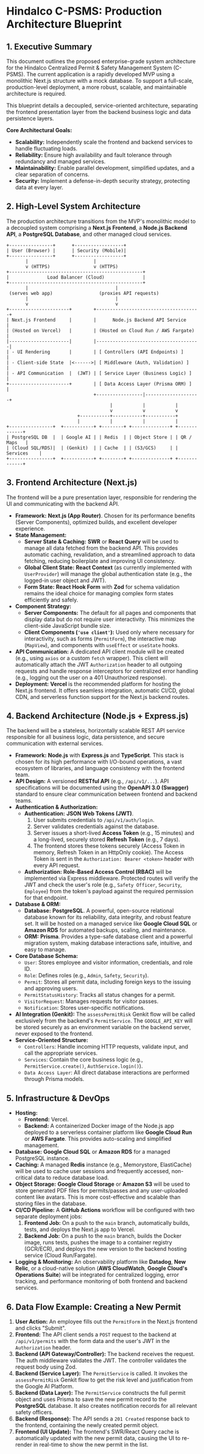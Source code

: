 
# Hindalco C-PSMS: Production Architecture Blueprint

## 1. Executive Summary

This document outlines the proposed enterprise-grade system architecture for the Hindalco Centralized Permit & Safety Management System (C-PSMS). The current application is a rapidly developed MVP using a monolithic Next.js structure with a mock database. To support a full-scale, production-level deployment, a more robust, scalable, and maintainable architecture is required.

This blueprint details a decoupled, service-oriented architecture, separating the frontend presentation layer from the backend business logic and data persistence layers.

**Core Architectural Goals:**

*   **Scalability:** Independently scale the frontend and backend services to handle fluctuating loads.
*   **Reliability:** Ensure high availability and fault tolerance through redundancy and managed services.
*   **Maintainability:** Enable parallel development, simplified updates, and a clear separation of concerns.
*   **Security:** Implement a defense-in-depth security strategy, protecting data at every layer.

## 2. High-Level System Architecture

The production architecture transitions from the MVP's monolithic model to a decoupled system comprising a **Next.js Frontend**, a **Node.js Backend API**, a **PostgreSQL Database**, and other managed cloud services.

```
+----------------+      +------------------+
| User (Browser) |      | Security (Mobile)|
+----------------+      +------------------+
       |                        |
       v (HTTPS)                v (HTTPS)
+-------------------------------------------------+
|              Load Balancer (Cloud)              |
+-------------------------------------------------+
       |                                |
 (serves web app)                 (proxies API requests)
       |                                |
       v                                v
+----------------------+        +--------------------------------------+
| Next.js Frontend     |        |      Node.js Backend API Service     |
| (Hosted on Vercel)   |        | (Hosted on Cloud Run / AWS Fargate)  |
|----------------------|        |--------------------------------------|
| - UI Rendering       |        | [ Controllers (API Endpoints) ]      |
| - Client-side State  |<------>| [ Middleware (Auth, Validation) ]    |
| - API Communication  |  (JWT) | [ Service Layer (Business Logic) ]   |
+----------------------+        | [ Data Access Layer (Prisma ORM) ]   |
                                +-----------------|--------------------+
                                      |           |           |
                                      v           v           v
                          +-----------+-----------+-----------+
                          |           |           |           |
+----------------+  +-----------+ +--------+ +--------------+ +-------------+
| PostgreSQL DB  |  | Google AI | | Redis  | | Object Store | | QR / Maps   |
| (Cloud SQL/RDS)|  | (Genkit)  | | Cache  | | (S3/GCS)     | | Services    |
+----------------+  +-----------+ +--------+ +--------------+ +-------------+

```

## 3. Frontend Architecture (Next.js)

The frontend will be a pure presentation layer, responsible for rendering the UI and communicating with the backend API.

*   **Framework:** **Next.js (App Router)**. Chosen for its performance benefits (Server Components), optimized builds, and excellent developer experience.
*   **State Management:**
    *   **Server State & Caching:** **SWR** or **React Query** will be used to manage all data fetched from the backend API. This provides automatic caching, revalidation, and a streamlined approach to data fetching, reducing boilerplate and improving UI consistency.
    *   **Global Client State:** **React Context** (as currently implemented with `UserProvider`) will manage the global authentication state (e.g., the logged-in user object and JWT).
    *   **Form State:** **React Hook Form** with **Zod** for schema validation remains the ideal choice for managing complex form states efficiently and safely.
*   **Component Strategy:**
    *   **Server Components:** The default for all pages and components that display data but do not require user interactivity. This minimizes the client-side JavaScript bundle size.
    *   **Client Components (`'use client'`):** Used only where necessary for interactivity, such as forms (`PermitForm`), the interactive map (`MapView`), and components with `useEffect` or `useState` hooks.
*   **API Communication:** A dedicated API client module will be created (e.g., using `axios` or a custom `fetch` wrapper). This client will automatically attach the JWT `Authorization` header to all outgoing requests and handle response interceptors for centralized error handling (e.g., logging out the user on a 401 Unauthorized response).
*   **Deployment:** **Vercel** is the recommended platform for hosting the Next.js frontend. It offers seamless integration, automatic CI/CD, global CDN, and serverless function support for the Next.js backend routes.

## 4. Backend Architecture (Node.js + Express.js)

The backend will be a stateless, horizontally scalable REST API service responsible for all business logic, data persistence, and secure communication with external services.

*   **Framework:** **Node.js** with **Express.js** and **TypeScript**. This stack is chosen for its high performance with I/O-bound operations, a vast ecosystem of libraries, and language consistency with the frontend team.
*   **API Design:** A versioned **RESTful API** (e.g., `/api/v1/...`). API specifications will be documented using the **OpenAPI 3.0 (Swagger)** standard to ensure clear communication between frontend and backend teams.
*   **Authentication & Authorization:**
    *   **Authentication:** **JSON Web Tokens (JWT)**.
        1.  User submits credentials to `/api/v1/auth/login`.
        2.  Server validates credentials against the database.
        3.  Server issues a short-lived **Access Token** (e.g., 15 minutes) and a long-lived, securely stored **Refresh Token** (e.g., 7 days).
        4.  The frontend stores these tokens securely (Access Token in memory, Refresh Token in an HttpOnly cookie). The Access Token is sent in the `Authorization: Bearer <token>` header with every API request.
    *   **Authorization:** **Role-Based Access Control (RBAC)** will be implemented via Express middleware. Protected routes will verify the JWT and check the user's role (e.g., `Safety Officer`, `Security`, `Employee`) from the token's payload against the required permission for that endpoint.
*   **Database & ORM:**
    *   **Database:** **PostgreSQL**. A powerful, open-source relational database known for its reliability, data integrity, and robust feature set. It will be hosted on a managed service like **Google Cloud SQL** or **Amazon RDS** for automated backups, scaling, and maintenance.
    *   **ORM:** **Prisma**. Provides a type-safe database client and a powerful migration system, making database interactions safe, intuitive, and easy to manage.
*   **Core Database Schema:**
    *   `User`: Stores employee and visitor information, credentials, and role ID.
    *   `Role`: Defines roles (e.g., `Admin`, `Safety`, `Security`).
    *   `Permit`: Stores all permit data, including foreign keys to the issuing and approving users.
    *   `PermitStatusHistory`: Tracks all status changes for a permit.
    *   `VisitorRequest`: Manages requests for visitor passes.
    *   `Notification`: Stores user-specific notifications.
*   **AI Integration (Genkit):** The `assessPermitRisk` Genkit flow will be called exclusively from the backend's `PermitService`. The `GOOGLE_API_KEY` will be stored securely as an environment variable on the backend server, never exposed to the frontend.
*   **Service-Oriented Structure:**
    *   `Controllers`: Handle incoming HTTP requests, validate input, and call the appropriate services.
    *   `Services`: Contain the core business logic (e.g., `PermitService.create()`, `AuthService.login()`).
    *   `Data Access Layer`: All direct database interactions are performed through Prisma models.

## 5. Infrastructure & DevOps

*   **Hosting:**
    *   **Frontend:** Vercel.
    *   **Backend:** A containerized Docker image of the Node.js app deployed to a serverless container platform like **Google Cloud Run** or **AWS Fargate**. This provides auto-scaling and simplified management.
*   **Database:** **Google Cloud SQL** or **Amazon RDS** for a managed PostgreSQL instance.
*   **Caching:** A managed **Redis** instance (e.g., Memorystore, ElastiCache) will be used to cache user sessions and frequently accessed, non-critical data to reduce database load.
*   **Object Storage:** **Google Cloud Storage** or **Amazon S3** will be used to store generated PDF files for permits/passes and any user-uploaded content like avatars. This is more cost-effective and scalable than storing files in the database.
*   **CI/CD Pipeline:** A **GitHub Actions** workflow will be configured with two separate deployment jobs:
    1.  **Frontend Job:** On a push to the `main` branch, automatically builds, tests, and deploys the Next.js app to Vercel.
    2.  **Backend Job:** On a push to the `main` branch, builds the Docker image, runs tests, pushes the image to a container registry (GCR/ECR), and deploys the new version to the backend hosting service (Cloud Run/Fargate).
*   **Logging & Monitoring:** An observability platform like **Datadog**, **New Relic**, or a cloud-native solution (**AWS CloudWatch**, **Google Cloud's Operations Suite**) will be integrated for centralized logging, error tracking, and performance monitoring of both frontend and backend services.

## 6. Data Flow Example: Creating a New Permit

1.  **User Action:** An employee fills out the `PermitForm` in the Next.js frontend and clicks "Submit".
2.  **Frontend:** The API client sends a `POST` request to the backend at `/api/v1/permits` with the form data and the user's JWT in the `Authorization` header.
3.  **Backend (API Gateway/Controller):** The backend receives the request. The auth middleware validates the JWT. The controller validates the request body using Zod.
4.  **Backend (Service Layer):** The `PermitService` is called. It invokes the `assessPermitRisk` Genkit flow to get the risk level and justification from the Google AI Platform.
5.  **Backend (Data Layer):** The `PermitService` constructs the full permit object and uses Prisma to save the new permit record to the **PostgreSQL** database. It also creates notification records for all relevant safety officers.
6.  **Backend (Response):** The API sends a `201 Created` response back to the frontend, containing the newly created permit object.
7.  **Frontend (UI Update):** The frontend's SWR/React Query cache is automatically updated with the new permit data, causing the UI to re-render in real-time to show the new permit in the list.


